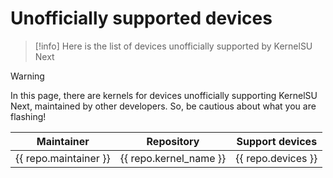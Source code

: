 # Unofficially supported devices

>[!info]
> Here is the list of devices unofficially supported by KernelSU Next

>[!warning]
> In this page, there are kernels for devices unofficially supporting KernelSU Next, maintained by other developers. So, be cautious about what you are flashing!

<script setup>
import data from '/repos.json'
</script>

<table>
   <thead>
      <tr>
         <th>Maintainer</th>
         <th>Repository</th>
         <th>Support devices</th>
      </tr>
   </thead>
   <tbody>
    <tr v-for="repo in data" :key="repo.devices">
        <td><a :href="repo.maintainer_link" target="_blank" rel="noreferrer">{{ repo.maintainer }}</a></td>
        <td><a :href="repo.kernel_link" target="_blank" rel="noreferrer">{{ repo.kernel_name }}</a></td>
        <td>{{ repo.devices }}</td>
    </tr>
   </tbody>
</table>
